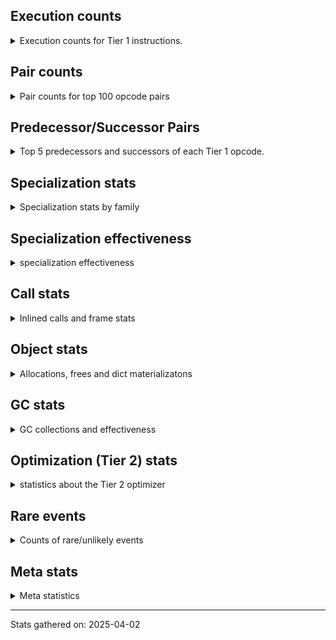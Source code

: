 ## Execution counts

<details>
<summary> Execution counts for Tier 1 instructions. </summary>


The "miss ratio" column shows the percentage of times the instruction
executed that it deoptimized. When this happens, the base unspecialized
instruction is not counted.

<table>
<thead>
<tr>
<th align="left">Name</th>
<th align="right">Base Count</th>
<th align="right">Head Count</th>
<th align="right">Change</th>
</tr>
</thead>
<tbody>
<tr>
<td align="left">LOAD_SUPER_ATTR</td>
<td align="right">6</td>
<td align="right">66</td>
<td align="right">1,000.0%</td>
</tr>
<tr>
<td align="left">LOAD_GLOBAL</td>
<td align="right">573</td>
<td align="right">2,032</td>
<td align="right">254.6%</td>
</tr>
<tr>
<td align="left">CALL_KW</td>
<td align="right">20</td>
<td align="right">60</td>
<td align="right">200.0%</td>
</tr>
<tr>
<td align="left">CALL</td>
<td align="right">1,131</td>
<td align="right">3,346</td>
<td align="right">195.8%</td>
</tr>
<tr>
<td align="left">LOAD_SUPER_ATTR_ATTR</td>
<td align="right">250</td>
<td align="right">126</td>
<td align="right">-49.6%</td>
</tr>
<tr>
<td align="left">STORE_ATTR_SLOT</td>
<td align="right">12,213</td>
<td align="right">6,159</td>
<td align="right">-49.6%</td>
</tr>
<tr>
<td align="left">LOAD_ATTR_METHOD_LAZY_DICT</td>
<td align="right">9,316</td>
<td align="right">4,728</td>
<td align="right">-49.2%</td>
</tr>
<tr>
<td align="left">LOAD_ATTR_NONDESCRIPTOR_WITH_VALUES</td>
<td align="right">1,889</td>
<td align="right">959</td>
<td align="right">-49.2%</td>
</tr>
<tr>
<td align="left">TO_BOOL_NONE</td>
<td align="right">377,929</td>
<td align="right">191,870</td>
<td align="right">-49.2%</td>
</tr>
<tr>
<td align="left">CALL_BOUND_METHOD_EXACT_ARGS</td>
<td align="right">3,905,153</td>
<td align="right">1,982,851</td>
<td align="right">-49.2%</td>
</tr>
<tr>
<td align="left">UNPACK_SEQUENCE_LIST</td>
<td align="right">4,157</td>
<td align="right">2,111</td>
<td align="right">-49.2%</td>
</tr>
<tr>
<td align="left">TO_BOOL_ALWAYS_TRUE</td>
<td align="right">2,312,499</td>
<td align="right">1,174,551</td>
<td align="right">-49.2%</td>
</tr>
<tr>
<td align="left">LOAD_ATTR_SLOT</td>
<td align="right">6,139,351</td>
<td align="right">3,118,339</td>
<td align="right">-49.2%</td>
</tr>
<tr>
<td align="left">BINARY_OP_ADD_UNICODE</td>
<td align="right">2,741,879</td>
<td align="right">1,392,697</td>
<td align="right">-49.2%</td>
</tr>
<tr>
<td align="left">FOR_ITER_GEN</td>
<td align="right">1,089,521</td>
<td align="right">553,407</td>
<td align="right">-49.2%</td>
</tr>
<tr>
<td align="left">CONVERT_VALUE</td>
<td align="right">702,072</td>
<td align="right">356,608</td>
<td align="right">-49.2%</td>
</tr>
<tr>
<td align="left">END_FOR</td>
<td align="right">126</td>
<td align="right">64</td>
<td align="right">-49.2%</td>
</tr>
<tr>
<td align="left">LOAD_ATTR_PROPERTY</td>
<td align="right">3,867,578</td>
<td align="right">1,964,488</td>
<td align="right">-49.2%</td>
</tr>
<tr>
<td align="left">YIELD_VALUE</td>
<td align="right">1,089,400</td>
<td align="right">553,348</td>
<td align="right">-49.2%</td>
</tr>
<tr>
<td align="left">FORMAT_SIMPLE</td>
<td align="right">702,076</td>
<td align="right">356,612</td>
<td align="right">-49.2%</td>
</tr>
<tr>
<td align="left">BUILD_STRING</td>
<td align="right">351,038</td>
<td align="right">178,306</td>
<td align="right">-49.2%</td>
</tr>
<tr>
<td align="left">CALL_KW_PY</td>
<td align="right">393,249</td>
<td align="right">199,747</td>
<td align="right">-49.2%</td>
</tr>
<tr>
<td align="left">LOAD_FAST_CHECK</td>
<td align="right">1,092,685</td>
<td align="right">555,021</td>
<td align="right">-49.2%</td>
</tr>
<tr>
<td align="left">CALL_METHOD_DESCRIPTOR_O</td>
<td align="right">3,161,021</td>
<td align="right">1,605,648</td>
<td align="right">-49.2%</td>
</tr>
<tr>
<td align="left">SWAP</td>
<td align="right">3,482,898</td>
<td align="right">1,769,156</td>
<td align="right">-49.2%</td>
</tr>
<tr>
<td align="left">CALL_METHOD_DESCRIPTOR_NOARGS</td>
<td align="right">1,673,473</td>
<td align="right">850,050</td>
<td align="right">-49.2%</td>
</tr>
<tr>
<td align="left">BUILD_MAP</td>
<td align="right">1,198,563</td>
<td align="right">608,819</td>
<td align="right">-49.2%</td>
</tr>
<tr>
<td align="left">BUILD_SLICE</td>
<td align="right">599,409</td>
<td align="right">304,475</td>
<td align="right">-49.2%</td>
</tr>
<tr>
<td align="left">POP_JUMP_IF_TRUE</td>
<td align="right">16,575,424</td>
<td align="right">8,419,633</td>
<td align="right">-49.2%</td>
</tr>
<tr>
<td align="left">CONTAINS_OP_SET</td>
<td align="right">5,995,740</td>
<td align="right">3,045,594</td>
<td align="right">-49.2%</td>
</tr>
<tr>
<td align="left">BINARY_OP_SUBSCR_DICT</td>
<td align="right">15,774,428</td>
<td align="right">8,012,794</td>
<td align="right">-49.2%</td>
</tr>
<tr>
<td align="left">STORE_SUBSCR_DICT</td>
<td align="right">2,259,304</td>
<td align="right">1,147,644</td>
<td align="right">-49.2%</td>
</tr>
<tr>
<td align="left">STORE_SUBSCR_LIST_INT</td>
<td align="right">705,893</td>
<td align="right">358,569</td>
<td align="right">-49.2%</td>
</tr>
<tr>
<td align="left">COMPARE_OP_INT</td>
<td align="right">14,694,402</td>
<td align="right">7,464,251</td>
<td align="right">-49.2%</td>
</tr>
<tr>
<td align="left">POP_JUMP_IF_NONE</td>
<td align="right">2,188,380</td>
<td align="right">1,111,626</td>
<td align="right">-49.2%</td>
</tr>
<tr>
<td align="left">LOAD_ATTR_INSTANCE_VALUE</td>
<td align="right">87,075,094</td>
<td align="right">44,231,354</td>
<td align="right">-49.2%</td>
</tr>
<tr>
<td align="left">CALL_PY_GENERAL</td>
<td align="right">1,606,106</td>
<td align="right">815,853</td>
<td align="right">-49.2%</td>
</tr>
<tr>
<td align="left">COPY</td>
<td align="right">3,394,179</td>
<td align="right">1,724,147</td>
<td align="right">-49.2%</td>
</tr>
<tr>
<td align="left">CALL_BUILTIN_FAST</td>
<td align="right">500,130</td>
<td align="right">254,052</td>
<td align="right">-49.2%</td>
</tr>
<tr>
<td align="left">LOAD_ATTR_METHOD_NO_DICT</td>
<td align="right">10,383,783</td>
<td align="right">5,274,711</td>
<td align="right">-49.2%</td>
</tr>
<tr>
<td align="left">TO_BOOL_BOOL</td>
<td align="right">13,730,282</td>
<td align="right">6,974,699</td>
<td align="right">-49.2%</td>
</tr>
<tr>
<td align="left">TO_BOOL_LIST</td>
<td align="right">6,833,720</td>
<td align="right">3,471,398</td>
<td align="right">-49.2%</td>
</tr>
<tr>
<td align="left">CALL_ALLOC_AND_ENTER_INIT</td>
<td align="right">355,437</td>
<td align="right">180,556</td>
<td align="right">-49.2%</td>
</tr>
<tr>
<td align="left">BUILD_LIST</td>
<td align="right">2,926,268</td>
<td align="right">1,486,504</td>
<td align="right">-49.2%</td>
</tr>
<tr>
<td align="left">CALL_METHOD_DESCRIPTOR_FAST</td>
<td align="right">1,705,448</td>
<td align="right">866,381</td>
<td align="right">-49.2%</td>
</tr>
<tr>
<td align="left">LOAD_ATTR_METHOD_WITH_VALUES</td>
<td align="right">10,389,550</td>
<td align="right">5,278,020</td>
<td align="right">-49.2%</td>
</tr>
<tr>
<td align="left">EXIT_INIT_CHECK</td>
<td align="right">352,646</td>
<td align="right">179,149</td>
<td align="right">-49.2%</td>
</tr>
<tr>
<td align="left">LOAD_CONST_IMMORTAL</td>
<td align="right">54,305,460</td>
<td align="right">27,588,472</td>
<td align="right">-49.2%</td>
</tr>
<tr>
<td align="left">CALL_LEN</td>
<td align="right">2,920,461</td>
<td align="right">1,483,673</td>
<td align="right">-49.2%</td>
</tr>
<tr>
<td align="left">RESUME_CHECK</td>
<td align="right">23,684,114</td>
<td align="right">12,032,200</td>
<td align="right">-49.2%</td>
</tr>
<tr>
<td align="left">LOAD_ATTR_CLASS</td>
<td align="right">140,014</td>
<td align="right">71,132</td>
<td align="right">-49.2%</td>
</tr>
<tr>
<td align="left">BINARY_OP_SUBSCR_LIST_INT</td>
<td align="right">729,310</td>
<td align="right">370,516</td>
<td align="right">-49.2%</td>
</tr>
<tr>
<td align="left">RETURN_VALUE</td>
<td align="right">22,947,561</td>
<td align="right">11,658,202</td>
<td align="right">-49.2%</td>
</tr>
<tr>
<td align="left">TO_BOOL</td>
<td align="right">7,491,081</td>
<td align="right">3,805,778</td>
<td align="right">-49.2%</td>
</tr>
<tr>
<td align="left">JUMP_FORWARD</td>
<td align="right">6,578,287</td>
<td align="right">3,342,072</td>
<td align="right">-49.2%</td>
</tr>
<tr>
<td align="left">STORE_ATTR_INSTANCE_VALUE</td>
<td align="right">13,464,985</td>
<td align="right">6,840,843</td>
<td align="right">-49.2%</td>
</tr>
<tr>
<td align="left">FOR_ITER</td>
<td align="right">1,835,803</td>
<td align="right">932,684</td>
<td align="right">-49.2%</td>
</tr>
<tr>
<td align="left">CALL_ISINSTANCE</td>
<td align="right">1,563,806</td>
<td align="right">794,510</td>
<td align="right">-49.2%</td>
</tr>
<tr>
<td align="left">POP_JUMP_IF_FALSE</td>
<td align="right">51,441,134</td>
<td align="right">26,135,398</td>
<td align="right">-49.2%</td>
</tr>
<tr>
<td align="left">LOAD_FAST</td>
<td align="right">179,461,615</td>
<td align="right">91,178,122</td>
<td align="right">-49.2%</td>
</tr>
<tr>
<td align="left">CALL_LIST_APPEND</td>
<td align="right">1,780,352</td>
<td align="right">904,540</td>
<td align="right">-49.2%</td>
</tr>
<tr>
<td align="left">COPY_FREE_VARS</td>
<td align="right">353,150</td>
<td align="right">179,425</td>
<td align="right">-49.2%</td>
</tr>
<tr>
<td align="left">CALL_NON_PY_GENERAL</td>
<td align="right">1,590,319</td>
<td align="right">808,001</td>
<td align="right">-49.2%</td>
</tr>
<tr>
<td align="left">COMPARE_OP_STR</td>
<td align="right">11,418,269</td>
<td align="right">5,801,676</td>
<td align="right">-49.2%</td>
</tr>
<tr>
<td align="left">LOAD_DEREF</td>
<td align="right">353,183</td>
<td align="right">179,458</td>
<td align="right">-49.2%</td>
</tr>
<tr>
<td align="left">POP_TOP</td>
<td align="right">7,320,505</td>
<td align="right">3,719,850</td>
<td align="right">-49.2%</td>
</tr>
<tr>
<td align="left">LOAD_GLOBAL_BUILTIN</td>
<td align="right">6,657,751</td>
<td align="right">3,383,099</td>
<td align="right">-49.2%</td>
</tr>
<tr>
<td align="left">CALL_PY_EXACT_ARGS</td>
<td align="right">12,164,219</td>
<td align="right">6,181,289</td>
<td align="right">-49.2%</td>
</tr>
<tr>
<td align="left">LOAD_GLOBAL_MODULE</td>
<td align="right">14,103,207</td>
<td align="right">7,166,643</td>
<td align="right">-49.2%</td>
</tr>
<tr>
<td align="left">BINARY_OP_SUBSCR_STR_INT</td>
<td align="right">5,427,506</td>
<td align="right">2,758,034</td>
<td align="right">-49.2%</td>
</tr>
<tr>
<td align="left">POP_JUMP_IF_NOT_NONE</td>
<td align="right">2,373,247</td>
<td align="right">1,206,034</td>
<td align="right">-49.2%</td>
</tr>
<tr>
<td align="left">GET_ITER</td>
<td align="right">1,781,172</td>
<td align="right">905,175</td>
<td align="right">-49.2%</td>
</tr>
<tr>
<td align="left">BINARY_OP_ADD_INT</td>
<td align="right">5,574,360</td>
<td align="right">2,833,030</td>
<td align="right">-49.2%</td>
</tr>
<tr>
<td align="left">TO_BOOL_INT</td>
<td align="right">402,705</td>
<td align="right">204,677</td>
<td align="right">-49.2%</td>
</tr>
<tr>
<td align="left">EXTENDED_ARG</td>
<td align="right">6,841,363</td>
<td align="right">3,477,181</td>
<td align="right">-49.2%</td>
</tr>
<tr>
<td align="left">INTERPRETER_EXIT</td>
<td align="right">396,249</td>
<td align="right">201,404</td>
<td align="right">-49.2%</td>
</tr>
<tr>
<td align="left">LOAD_CONST_MORTAL</td>
<td align="right">1,239,116</td>
<td align="right">629,840</td>
<td align="right">-49.2%</td>
</tr>
<tr>
<td align="left">BINARY_OP</td>
<td align="right">6,168,450</td>
<td align="right">3,135,910</td>
<td align="right">-49.2%</td>
</tr>
<tr>
<td align="left">POP_ITER</td>
<td align="right">956,006</td>
<td align="right">486,046</td>
<td align="right">-49.2%</td>
</tr>
<tr>
<td align="left">LOAD_ATTR_MODULE</td>
<td align="right">354,435</td>
<td align="right">180,212</td>
<td align="right">-49.2%</td>
</tr>
<tr>
<td align="left">COMPARE_OP</td>
<td align="right">2,392,440</td>
<td align="right">1,216,538</td>
<td align="right">-49.2%</td>
</tr>
<tr>
<td align="left">CALL_BUILTIN_CLASS</td>
<td align="right">1,164,783</td>
<td align="right">592,401</td>
<td align="right">-49.1%</td>
</tr>
<tr>
<td align="left">FOR_ITER_LIST</td>
<td align="right">1,157,476</td>
<td align="right">588,688</td>
<td align="right">-49.1%</td>
</tr>
<tr>
<td align="left">CALL_METHOD_DESCRIPTOR_FAST_WITH_KEYWORDS</td>
<td align="right">6,183</td>
<td align="right">3,145</td>
<td align="right">-49.1%</td>
</tr>
<tr>
<td align="left">BUILD_TUPLE</td>
<td align="right">1,719,662</td>
<td align="right">874,724</td>
<td align="right">-49.1%</td>
</tr>
<tr>
<td align="left">CONTAINS_OP_DICT</td>
<td align="right">705,883</td>
<td align="right">359,055</td>
<td align="right">-49.1%</td>
</tr>
<tr>
<td align="left">IS_OP</td>
<td align="right">1,676,281</td>
<td align="right">852,734</td>
<td align="right">-49.1%</td>
</tr>
<tr>
<td align="left">BINARY_SLICE</td>
<td align="right">1,214,650</td>
<td align="right">617,900</td>
<td align="right">-49.1%</td>
</tr>
<tr>
<td align="left">CONTAINS_OP</td>
<td align="right">903,447</td>
<td align="right">459,775</td>
<td align="right">-49.1%</td>
</tr>
<tr>
<td align="left">UNPACK_SEQUENCE_TWO_TUPLE</td>
<td align="right">736,282</td>
<td align="right">374,759</td>
<td align="right">-49.1%</td>
</tr>
<tr>
<td align="left">STORE_FAST_STORE_FAST</td>
<td align="right">738,571</td>
<td align="right">375,932</td>
<td align="right">-49.1%</td>
</tr>
<tr>
<td align="left">BINARY_OP_SUBTRACT_INT</td>
<td align="right">415,796</td>
<td align="right">211,692</td>
<td align="right">-49.1%</td>
</tr>
<tr>
<td align="left">LOAD_ATTR</td>
<td align="right">5,091,103</td>
<td align="right">2,592,153</td>
<td align="right">-49.1%</td>
</tr>
<tr>
<td align="left">NOP</td>
<td align="right">1,752,492</td>
<td align="right">892,489</td>
<td align="right">-49.1%</td>
</tr>
<tr>
<td align="left">STORE_FAST</td>
<td align="right">43,812,230</td>
<td align="right">22,320,788</td>
<td align="right">-49.1%</td>
</tr>
<tr>
<td align="left">STORE_ATTR</td>
<td align="right">1,133,876</td>
<td align="right">577,784</td>
<td align="right">-49.0%</td>
</tr>
<tr>
<td align="left">MAP_ADD</td>
<td align="right">2,915</td>
<td align="right">1,489</td>
<td align="right">-48.9%</td>
</tr>
<tr>
<td align="left">STORE_FAST_LOAD_FAST</td>
<td align="right">10,902</td>
<td align="right">5,570</td>
<td align="right">-48.9%</td>
</tr>
<tr>
<td align="left">BINARY_OP_SUBSCR_GETITEM</td>
<td align="right">12,173</td>
<td align="right">6,221</td>
<td align="right">-48.9%</td>
</tr>
<tr>
<td align="left">PUSH_NULL</td>
<td align="right">696,945</td>
<td align="right">356,434</td>
<td align="right">-48.9%</td>
</tr>
<tr>
<td align="left">CALL_KW_NON_PY</td>
<td align="right">127</td>
<td align="right">65</td>
<td align="right">-48.8%</td>
</tr>
<tr>
<td align="left">LOAD_FAST_LOAD_FAST</td>
<td align="right">13,203,837</td>
<td align="right">6,770,278</td>
<td align="right">-48.7%</td>
</tr>
<tr>
<td align="left">DICT_MERGE</td>
<td align="right">1,018</td>
<td align="right">522</td>
<td align="right">-48.7%</td>
</tr>
<tr>
<td align="left">CALL_BUILTIN_FAST_WITH_KEYWORDS</td>
<td align="right">7,911</td>
<td align="right">4,067</td>
<td align="right">-48.6%</td>
</tr>
<tr>
<td align="left">JUMP_BACKWARD_NO_JIT</td>
<td align="right">10,040,199</td>
<td align="right">5,162,350</td>
<td align="right">-48.6%</td>
</tr>
<tr>
<td align="left">LOAD_SMALL_INT</td>
<td align="right">8,882,355</td>
<td align="right">4,576,143</td>
<td align="right">-48.5%</td>
</tr>
<tr>
<td align="left">CALL_INTRINSIC_1</td>
<td align="right">129</td>
<td align="right">67</td>
<td align="right">-48.1%</td>
</tr>
<tr>
<td align="left">LIST_EXTEND</td>
<td align="right">129</td>
<td align="right">67</td>
<td align="right">-48.1%</td>
</tr>
<tr>
<td align="left">LOAD_SUPER_ATTR_METHOD</td>
<td align="right">129</td>
<td align="right">67</td>
<td align="right">-48.1%</td>
</tr>
<tr>
<td align="left">CALL_TUPLE_1</td>
<td align="right">390</td>
<td align="right">204</td>
<td align="right">-47.7%</td>
</tr>
<tr>
<td align="left">RETURN_GENERATOR</td>
<td align="right">130</td>
<td align="right">68</td>
<td align="right">-47.7%</td>
</tr>
<tr>
<td align="left">UNPACK_SEQUENCE</td>
<td align="right">42</td>
<td align="right">62</td>
<td align="right">47.6%</td>
</tr>
<tr>
<td align="left">BINARY_OP_EXTEND</td>
<td align="right">6,685</td>
<td align="right">3,523</td>
<td align="right">-47.3%</td>
</tr>
<tr>
<td align="left">TO_BOOL_STR</td>
<td align="right">33,541</td>
<td align="right">17,892</td>
<td align="right">-46.7%</td>
</tr>
<tr>
<td align="left">CALL_FUNCTION_EX</td>
<td align="right">1,083</td>
<td align="right">586</td>
<td align="right">-45.9%</td>
</tr>
<tr>
<td align="left">BINARY_OP_INPLACE_ADD_UNICODE</td>
<td align="right">3,563</td>
<td align="right">1,951</td>
<td align="right">-45.2%</td>
</tr>
<tr>
<td align="left">FOR_ITER_TUPLE</td>
<td align="right">5,361</td>
<td align="right">2,943</td>
<td align="right">-45.1%</td>
</tr>
<tr>
<td align="left">IMPORT_NAME</td>
<td align="right">139</td>
<td align="right">77</td>
<td align="right">-44.6%</td>
</tr>
<tr>
<td align="left">LOAD_FAST_AND_CLEAR</td>
<td align="right">279</td>
<td align="right">155</td>
<td align="right">-44.4%</td>
</tr>
<tr>
<td align="left">IMPORT_FROM</td>
<td align="right">140</td>
<td align="right">78</td>
<td align="right">-44.3%</td>
</tr>
<tr>
<td align="left">CALL_TYPE_1</td>
<td align="right">166</td>
<td align="right">104</td>
<td align="right">-37.3%</td>
</tr>
<tr>
<td align="left">CALL_BUILTIN_O</td>
<td align="right">3,623</td>
<td align="right">2,755</td>
<td align="right">-24.0%</td>
</tr>
<tr>
<td align="left">BINARY_OP_SUBSCR_TUPLE_INT</td>
<td align="right">4,594</td>
<td align="right">3,725</td>
<td align="right">-18.9%</td>
</tr>
<tr>
<td align="left">JUMP_BACKWARD</td>
<td align="right">43</td>
<td align="right">42</td>
<td align="right">-2.3%</td>
</tr>
<tr>
<td align="left">STORE_DEREF</td>
<td align="right">109</td>
<td align="right">108</td>
<td align="right">-0.9%</td>
</tr>
<tr>
<td align="left">SET_FUNCTION_ATTRIBUTE</td>
<td align="right">110</td>
<td align="right">109</td>
<td align="right">-0.9%</td>
</tr>
<tr>
<td align="left">MAKE_CELL</td>
<td align="right">120</td>
<td align="right">119</td>
<td align="right">-0.8%</td>
</tr>
<tr>
<td align="left">FOR_ITER_RANGE</td>
<td align="right">127,262</td>
<td align="right">126,212</td>
<td align="right">-0.8%</td>
</tr>
<tr>
<td align="left">MAKE_FUNCTION</td>
<td align="right">419</td>
<td align="right">418</td>
<td align="right">-0.2%</td>
</tr>
<tr>
<td align="left">STORE_SUBSCR</td>
<td align="right">124,278</td>
<td align="right">124,398</td>
<td align="right">0.1%</td>
</tr>
<tr>
<td align="left">LOAD_CONST</td>
<td align="right">1,404</td>
<td align="right">1,404</td>
<td align="right">0.0%</td>
</tr>
<tr>
<td align="left">LIST_APPEND</td>
<td align="right">1,028</td>
<td align="right">1,028</td>
<td align="right">0.0%</td>
</tr>
<tr>
<td align="left">STORE_NAME</td>
<td align="right">583</td>
<td align="right">583</td>
<td align="right">0.0%</td>
</tr>
<tr>
<td align="left">LOAD_NAME</td>
<td align="right">326</td>
<td align="right">326</td>
<td align="right">0.0%</td>
</tr>
<tr>
<td align="left">RESUME</td>
<td align="right">218</td>
<td align="right">218</td>
<td align="right">0.0%</td>
</tr>
<tr>
<td align="left">BINARY_OP_SUBTRACT_FLOAT</td>
<td align="right">63</td>
<td align="right">63</td>
<td align="right">0.0%</td>
</tr>
<tr>
<td align="left">LOAD_LOCALS</td>
<td align="right">48</td>
<td align="right">48</td>
<td align="right">0.0%</td>
</tr>
<tr>
<td align="left">CHECK_EXC_MATCH</td>
<td align="right">41</td>
<td align="right">41</td>
<td align="right">0.0%</td>
</tr>
<tr>
<td align="left">POP_EXCEPT</td>
<td align="right">41</td>
<td align="right">41</td>
<td align="right">0.0%</td>
</tr>
<tr>
<td align="left">PUSH_EXC_INFO</td>
<td align="right">41</td>
<td align="right">41</td>
<td align="right">0.0%</td>
</tr>
<tr>
<td align="left">LOAD_ATTR_CLASS_WITH_METACLASS_CHECK</td>
<td align="right">39</td>
<td align="right">39</td>
<td align="right">0.0%</td>
</tr>
<tr>
<td align="left">LOAD_SPECIAL</td>
<td align="right">36</td>
<td align="right">36</td>
<td align="right">0.0%</td>
</tr>
<tr>
<td align="left">UNPACK_SEQUENCE_TUPLE</td>
<td align="right">33</td>
<td align="right">33</td>
<td align="right">0.0%</td>
</tr>
<tr>
<td align="left">LOAD_BUILD_CLASS</td>
<td align="right">32</td>
<td align="right">32</td>
<td align="right">0.0%</td>
</tr>
<tr>
<td align="left">UNARY_NOT</td>
<td align="right">31</td>
<td align="right">31</td>
<td align="right">0.0%</td>
</tr>
<tr>
<td align="left">BINARY_OP_MULTIPLY_INT</td>
<td align="right">30</td>
<td align="right">30</td>
<td align="right">0.0%</td>
</tr>
<tr>
<td align="left">LOAD_FROM_DICT_OR_DEREF</td>
<td align="right">16</td>
<td align="right">16</td>
<td align="right">0.0%</td>
</tr>
<tr>
<td align="left">JUMP_BACKWARD_NO_INTERRUPT</td>
<td align="right">10</td>
<td align="right">10</td>
<td align="right">0.0%</td>
</tr>
<tr>
<td align="left">UNARY_NEGATIVE</td>
<td align="right">9</td>
<td align="right">9</td>
<td align="right">0.0%</td>
</tr>
<tr>
<td align="left">UNARY_INVERT</td>
<td align="right">8</td>
<td align="right">8</td>
<td align="right">0.0%</td>
</tr>
<tr>
<td align="left">CALL_STR_1</td>
<td align="right">6</td>
<td align="right">6</td>
<td align="right">0.0%</td>
</tr>
<tr>
<td align="left">DELETE_SUBSCR</td>
<td align="right">2</td>
<td align="right">2</td>
<td align="right">0.0%</td>
</tr>
<tr>
<td align="left">COMPARE_OP_FLOAT</td>
<td align="right">2</td>
<td align="right">2</td>
<td align="right">0.0%</td>
</tr>
<tr>
<td align="left">DICT_UPDATE</td>
<td align="right">1</td>
<td align="right">1</td>
<td align="right">0.0%</td>
</tr>
</tbody>
</table>


</details>

## Pair counts

<details>
<summary> Pair counts for top 100 opcode pairs </summary>


Pairs of specialized operations that deoptimize and are then followed by
the corresponding unspecialized instruction are not counted as pairs.

Not included in comparative output.


</details>

## Predecessor/Successor Pairs

<details>
<summary> Top 5 predecessors and successors of each Tier 1 opcode. </summary>


This does not include the unspecialized instructions that occur after a
specialized instruction deoptimizes.

Not included in comparative output.


</details>

## Specialization stats

<details>
<summary> Specialization stats by family </summary>

### BINARY_OP

<details>
<summary> specialization stats for BINARY_OP family </summary>

<table>
<thead>
<tr>
<th align="left">Kind</th>
<th align="right">Base Count</th>
<th align="right">Base Ratio</th>
<th align="right">Head Count</th>
<th align="right">Head Ratio</th>
<th align="right">Change</th>
</tr>
</thead>
<tbody>
<tr>
<td align="left">
deferred
<details>
<summary>ⓘ</summary>

Lists the number of "deferred" (i.e. not specialized) instructions executed.
</details>
</td>
<td align="right">6,165,459</td>
<td align="right">16.4%</td>
<td align="right">3,132,520</td>
<td align="right">16.4%</td>
<td align="right">-49.2%</td>
</tr>
<tr>
<td align="left">
hit
<details>
<summary>ⓘ</summary>

Specialized instructions that complete.
</details>
</td>
<td align="right">31,417,849</td>
<td align="right">83.6%</td>
<td align="right">15,963,002</td>
<td align="right">83.6%</td>
<td align="right">-49.2%</td>
</tr>
<tr>
<td align="left">
miss
<details>
<summary>ⓘ</summary>

Specialized instructions that deopt.
</details>
</td>
<td align="right">1,830</td>
<td align="right">0.0%</td>
<td align="right">1,772</td>
<td align="right">0.0%</td>
<td align="right">-3.2%</td>
</tr>
</tbody>
</table>

<table>
<thead>
<tr>
<th align="left">Success</th>
<th align="right">Base Count</th>
<th align="right">Base Ratio</th>
<th align="right">Head Count</th>
<th align="right">Head Ratio</th>
<th align="right">Change</th>
</tr>
</thead>
<tbody>
<tr>
<td align="left">Success</td>
<td align="right">303</td>
<td align="right">10.0%</td>
<td align="right">1,323</td>
<td align="right">38.7%</td>
<td align="right">336.6%</td>
</tr>
<tr>
<td align="left">Failure</td>
<td align="right">2,718</td>
<td align="right">90.0%</td>
<td align="right">2,097</td>
<td align="right">61.3%</td>
<td align="right">-22.8%</td>
</tr>
</tbody>
</table>

<table>
<thead>
<tr>
<th align="left">Failure kind</th>
<th align="right">Base Count</th>
<th align="right">Base Ratio</th>
<th align="right">Head Count</th>
<th align="right">Head Ratio</th>
<th align="right">Change</th>
</tr>
</thead>
<tbody>
<tr>
<td align="left">or</td>
<td align="right">23</td>
<td align="right">0.8%</td>
<td align="right">43</td>
<td align="right">2.1%</td>
<td align="right">87.0%</td>
</tr>
<tr>
<td align="left">xor</td>
<td align="right">240</td>
<td align="right">8.8%</td>
<td align="right">137</td>
<td align="right">6.5%</td>
<td align="right">-42.9%</td>
</tr>
<tr>
<td align="left">out of range</td>
<td align="right">1,717</td>
<td align="right">63.2%</td>
<td align="right">1,310</td>
<td align="right">62.5%</td>
<td align="right">-23.7%</td>
</tr>
<tr>
<td align="left">subscr</td>
<td align="right">550</td>
<td align="right">20.2%</td>
<td align="right">423</td>
<td align="right">20.2%</td>
<td align="right">-23.1%</td>
</tr>
<tr>
<td align="left">remainder</td>
<td align="right">52</td>
<td align="right">1.9%</td>
<td align="right">50</td>
<td align="right">2.4%</td>
<td align="right">-3.8%</td>
</tr>
<tr>
<td align="left">subscr list slice</td>
<td align="right">73</td>
<td align="right">2.7%</td>
<td align="right">71</td>
<td align="right">3.4%</td>
<td align="right">-2.7%</td>
</tr>
<tr>
<td align="left">add other</td>
<td align="right">48</td>
<td align="right">1.8%</td>
<td align="right">48</td>
<td align="right">2.3%</td>
<td align="right">0.0%</td>
</tr>
<tr>
<td align="left">subscr string slice</td>
<td align="right">6</td>
<td align="right">0.2%</td>
<td align="right">6</td>
<td align="right">0.3%</td>
<td align="right">0.0%</td>
</tr>
<tr>
<td align="left">add different types</td>
<td align="right">4</td>
<td align="right">0.1%</td>
<td align="right">4</td>
<td align="right">0.2%</td>
<td align="right">0.0%</td>
</tr>
<tr>
<td align="left">floor divide</td>
<td align="right">4</td>
<td align="right">0.1%</td>
<td align="right">4</td>
<td align="right">0.2%</td>
<td align="right">0.0%</td>
</tr>
<tr>
<td align="left">multiply different types</td>
<td align="right">1</td>
<td align="right">0.0%</td>
<td align="right">1</td>
<td align="right">0.0%</td>
<td align="right">0.0%</td>
</tr>
</tbody>
</table>


</details>

### BINARY_SLICE

<details>
<summary> specialization stats for BINARY_SLICE family </summary>

<table>
<thead>
<tr>
<th align="left">Kind</th>
<th align="right">Base Count</th>
<th align="right">Base Ratio</th>
<th align="right">Head Count</th>
<th align="right">Head Ratio</th>
<th align="right">Change</th>
</tr>
</thead>
<tbody>
<tr>
<td align="left">
deferred
<details>
<summary>ⓘ</summary>

Lists the number of "deferred" (i.e. not specialized) instructions executed.
</details>
</td>
<td align="right">1,214,650</td>
<td align="right">100.0%</td>
<td align="right">617,900</td>
<td align="right">100.0%</td>
<td align="right">-49.1%</td>
</tr>
</tbody>
</table>


</details>

### CALL

<details>
<summary> specialization stats for CALL family </summary>

<table>
<thead>
<tr>
<th align="left">Kind</th>
<th align="right">Base Count</th>
<th align="right">Base Ratio</th>
<th align="right">Head Count</th>
<th align="right">Head Ratio</th>
<th align="right">Change</th>
</tr>
</thead>
<tbody>
<tr>
<td align="left">
hit
<details>
<summary>ⓘ</summary>

Specialized instructions that complete.
</details>
</td>
<td align="right">29,077,806</td>
<td align="right">83.5%</td>
<td align="right">14,770,936</td>
<td align="right">83.5%</td>
<td align="right">-49.2%</td>
</tr>
<tr>
<td align="left">
miss
<details>
<summary>ⓘ</summary>

Specialized instructions that deopt.
</details>
</td>
<td align="right">5,739,909</td>
<td align="right">16.5%</td>
<td align="right">2,918,147</td>
<td align="right">16.5%</td>
<td align="right">-49.2%</td>
</tr>
<tr>
<td align="left">
deferred
<details>
<summary>ⓘ</summary>

Lists the number of "deferred" (i.e. not specialized) instructions executed.
</details>
</td>
<td align="right">5,632,111</td>
<td align="right">16.2%</td>
<td align="right">2,863,623</td>
<td align="right">16.2%</td>
<td align="right">-49.2%</td>
</tr>
</tbody>
</table>

<table>
<thead>
<tr>
<th align="left">Success</th>
<th align="right">Base Count</th>
<th align="right">Base Ratio</th>
<th align="right">Head Count</th>
<th align="right">Head Ratio</th>
<th align="right">Change</th>
</tr>
</thead>
<tbody>
<tr>
<td align="left">Success</td>
<td align="right">108,929</td>
<td align="right">100.0%</td>
<td align="right">57,870</td>
<td align="right">100.0%</td>
<td align="right">-46.9%</td>
</tr>
<tr>
<td align="left">Failure</td>
<td align="right">0</td>
<td align="right">0.0%</td>
<td align="right">0</td>
<td align="right">0.0%</td>
<td align="right"></td>
</tr>
</tbody>
</table>


</details>

### CALL_KW

<details>
<summary> specialization stats for CALL_KW family </summary>

<table>
<thead>
<tr>
<th align="left">Kind</th>
<th align="right">Base Count</th>
<th align="right">Base Ratio</th>
<th align="right">Head Count</th>
<th align="right">Head Ratio</th>
<th align="right">Change</th>
</tr>
</thead>
<tbody>
<tr>
<td align="left">
deferred
<details>
<summary>ⓘ</summary>

Lists the number of "deferred" (i.e. not specialized) instructions executed.
</details>
</td>
<td align="right">10</td>
<td align="right">50.0%</td>
<td align="right">10</td>
<td align="right">16.7%</td>
<td align="right">0.0%</td>
</tr>
</tbody>
</table>

<table>
<thead>
<tr>
<th align="left">Success</th>
<th align="right">Base Count</th>
<th align="right">Base Ratio</th>
<th align="right">Head Count</th>
<th align="right">Head Ratio</th>
<th align="right">Change</th>
</tr>
</thead>
<tbody>
<tr>
<td align="left">Success</td>
<td align="right">10</td>
<td align="right">100.0%</td>
<td align="right">50</td>
<td align="right">100.0%</td>
<td align="right">400.0%</td>
</tr>
<tr>
<td align="left">Failure</td>
<td align="right">0</td>
<td align="right">0.0%</td>
<td align="right">0</td>
<td align="right">0.0%</td>
<td align="right"></td>
</tr>
</tbody>
</table>


</details>

### COMPARE_OP

<details>
<summary> specialization stats for COMPARE_OP family </summary>

<table>
<thead>
<tr>
<th align="left">Kind</th>
<th align="right">Base Count</th>
<th align="right">Base Ratio</th>
<th align="right">Head Count</th>
<th align="right">Head Ratio</th>
<th align="right">Change</th>
</tr>
</thead>
<tbody>
<tr>
<td align="left">
hit
<details>
<summary>ⓘ</summary>

Specialized instructions that complete.
</details>
</td>
<td align="right">26,097,698</td>
<td align="right">91.6%</td>
<td align="right">13,256,384</td>
<td align="right">91.5%</td>
<td align="right">-49.2%</td>
</tr>
<tr>
<td align="left">
deferred
<details>
<summary>ⓘ</summary>

Lists the number of "deferred" (i.e. not specialized) instructions executed.
</details>
</td>
<td align="right">2,390,776</td>
<td align="right">8.4%</td>
<td align="right">1,214,938</td>
<td align="right">8.4%</td>
<td align="right">-49.2%</td>
</tr>
<tr>
<td align="left">
miss
<details>
<summary>ⓘ</summary>

Specialized instructions that deopt.
</details>
</td>
<td align="right">14,975</td>
<td align="right">0.1%</td>
<td align="right">9,545</td>
<td align="right">0.1%</td>
<td align="right">-36.3%</td>
</tr>
</tbody>
</table>

<table>
<thead>
<tr>
<th align="left">Success</th>
<th align="right">Base Count</th>
<th align="right">Base Ratio</th>
<th align="right">Head Count</th>
<th align="right">Head Ratio</th>
<th align="right">Change</th>
</tr>
</thead>
<tbody>
<tr>
<td align="left">Success</td>
<td align="right">420</td>
<td align="right">21.7%</td>
<td align="right">637</td>
<td align="right">36.0%</td>
<td align="right">51.7%</td>
</tr>
<tr>
<td align="left">Failure</td>
<td align="right">1,518</td>
<td align="right">78.3%</td>
<td align="right">1,134</td>
<td align="right">64.0%</td>
<td align="right">-25.3%</td>
</tr>
</tbody>
</table>

<table>
<thead>
<tr>
<th align="left">Failure kind</th>
<th align="right">Base Count</th>
<th align="right">Base Ratio</th>
<th align="right">Head Count</th>
<th align="right">Head Ratio</th>
<th align="right">Change</th>
</tr>
</thead>
<tbody>
<tr>
<td align="left">tuple</td>
<td align="right">373</td>
<td align="right">24.6%</td>
<td align="right">207</td>
<td align="right">18.3%</td>
<td align="right">-44.5%</td>
</tr>
<tr>
<td align="left">long float</td>
<td align="right">92</td>
<td align="right">6.1%</td>
<td align="right">70</td>
<td align="right">6.2%</td>
<td align="right">-23.9%</td>
</tr>
<tr>
<td align="left">bytes</td>
<td align="right">199</td>
<td align="right">13.1%</td>
<td align="right">154</td>
<td align="right">13.6%</td>
<td align="right">-22.6%</td>
</tr>
<tr>
<td align="left">different types</td>
<td align="right">673</td>
<td align="right">44.3%</td>
<td align="right">524</td>
<td align="right">46.2%</td>
<td align="right">-22.1%</td>
</tr>
<tr>
<td align="left">baseobject</td>
<td align="right">175</td>
<td align="right">11.5%</td>
<td align="right">173</td>
<td align="right">15.3%</td>
<td align="right">-1.1%</td>
</tr>
<tr>
<td align="left">other</td>
<td align="right">6</td>
<td align="right">0.4%</td>
<td align="right">6</td>
<td align="right">0.5%</td>
<td align="right">0.0%</td>
</tr>
</tbody>
</table>


</details>

### CONTAINS_OP

<details>
<summary> specialization stats for CONTAINS_OP family </summary>

<table>
<thead>
<tr>
<th align="left">Kind</th>
<th align="right">Base Count</th>
<th align="right">Base Ratio</th>
<th align="right">Head Count</th>
<th align="right">Head Ratio</th>
<th align="right">Change</th>
</tr>
</thead>
<tbody>
<tr>
<td align="left">
hit
<details>
<summary>ⓘ</summary>

Specialized instructions that complete.
</details>
</td>
<td align="right">6,701,623</td>
<td align="right">88.1%</td>
<td align="right">3,404,649</td>
<td align="right">88.1%</td>
<td align="right">-49.2%</td>
</tr>
<tr>
<td align="left">
deferred
<details>
<summary>ⓘ</summary>

Lists the number of "deferred" (i.e. not specialized) instructions executed.
</details>
</td>
<td align="right">902,585</td>
<td align="right">11.9%</td>
<td align="right">458,789</td>
<td align="right">11.9%</td>
<td align="right">-49.2%</td>
</tr>
</tbody>
</table>

<table>
<thead>
<tr>
<th align="left">Success</th>
<th align="right">Base Count</th>
<th align="right">Base Ratio</th>
<th align="right">Head Count</th>
<th align="right">Head Ratio</th>
<th align="right">Change</th>
</tr>
</thead>
<tbody>
<tr>
<td align="left">Success</td>
<td align="right">46</td>
<td align="right">5.3%</td>
<td align="right">246</td>
<td align="right">24.9%</td>
<td align="right">434.8%</td>
</tr>
<tr>
<td align="left">Failure</td>
<td align="right">816</td>
<td align="right">94.7%</td>
<td align="right">740</td>
<td align="right">75.1%</td>
<td align="right">-9.3%</td>
</tr>
</tbody>
</table>

<table>
<thead>
<tr>
<th align="left">Failure kind</th>
<th align="right">Base Count</th>
<th align="right">Base Ratio</th>
<th align="right">Head Count</th>
<th align="right">Head Ratio</th>
<th align="right">Change</th>
</tr>
</thead>
<tbody>
<tr>
<td align="left">list</td>
<td align="right">267</td>
<td align="right">32.7%</td>
<td align="right">225</td>
<td align="right">30.4%</td>
<td align="right">-15.7%</td>
</tr>
<tr>
<td align="left">tuple</td>
<td align="right">479</td>
<td align="right">58.7%</td>
<td align="right">447</td>
<td align="right">60.4%</td>
<td align="right">-6.7%</td>
</tr>
<tr>
<td align="left">other</td>
<td align="right">68</td>
<td align="right">8.3%</td>
<td align="right">66</td>
<td align="right">8.9%</td>
<td align="right">-2.9%</td>
</tr>
<tr>
<td align="left">str</td>
<td align="right">2</td>
<td align="right">0.2%</td>
<td align="right">2</td>
<td align="right">0.3%</td>
<td align="right">0.0%</td>
</tr>
</tbody>
</table>


</details>

### FOR_ITER

<details>
<summary> specialization stats for FOR_ITER family </summary>

<table>
<thead>
<tr>
<th align="left">Kind</th>
<th align="right">Base Count</th>
<th align="right">Base Ratio</th>
<th align="right">Head Count</th>
<th align="right">Head Ratio</th>
<th align="right">Change</th>
</tr>
</thead>
<tbody>
<tr>
<td align="left">
deferred
<details>
<summary>ⓘ</summary>

Lists the number of "deferred" (i.e. not specialized) instructions executed.
</details>
</td>
<td align="right">1,835,172</td>
<td align="right">43.5%</td>
<td align="right">932,264</td>
<td align="right">42.3%</td>
<td align="right">-49.2%</td>
</tr>
<tr>
<td align="left">
hit
<details>
<summary>ⓘ</summary>

Specialized instructions that complete.
</details>
</td>
<td align="right">2,379,577</td>
<td align="right">56.4%</td>
<td align="right">1,271,207</td>
<td align="right">57.7%</td>
<td align="right">-46.6%</td>
</tr>
<tr>
<td align="left">
miss
<details>
<summary>ⓘ</summary>

Specialized instructions that deopt.
</details>
</td>
<td align="right">43</td>
<td align="right">0.0%</td>
<td align="right">43</td>
<td align="right">0.0%</td>
<td align="right">0.0%</td>
</tr>
</tbody>
</table>

<table>
<thead>
<tr>
<th align="left">Success</th>
<th align="right">Base Count</th>
<th align="right">Base Ratio</th>
<th align="right">Head Count</th>
<th align="right">Head Ratio</th>
<th align="right">Change</th>
</tr>
</thead>
<tbody>
<tr>
<td align="left">Failure</td>
<td align="right">613</td>
<td align="right">97.0%</td>
<td align="right">403</td>
<td align="right">95.7%</td>
<td align="right">-34.3%</td>
</tr>
<tr>
<td align="left">Success</td>
<td align="right">19</td>
<td align="right">3.0%</td>
<td align="right">18</td>
<td align="right">4.3%</td>
<td align="right">-5.3%</td>
</tr>
</tbody>
</table>

<table>
<thead>
<tr>
<th align="left">Failure kind</th>
<th align="right">Base Count</th>
<th align="right">Base Ratio</th>
<th align="right">Head Count</th>
<th align="right">Head Ratio</th>
<th align="right">Change</th>
</tr>
</thead>
<tbody>
<tr>
<td align="left">other</td>
<td align="right">23</td>
<td align="right">3.8%</td>
<td align="right">43</td>
<td align="right">10.7%</td>
<td align="right">87.0%</td>
</tr>
<tr>
<td align="left">reversed list</td>
<td align="right">375</td>
<td align="right">61.2%</td>
<td align="right">209</td>
<td align="right">51.9%</td>
<td align="right">-44.3%</td>
</tr>
<tr>
<td align="left">dict items</td>
<td align="right">204</td>
<td align="right">33.3%</td>
<td align="right">140</td>
<td align="right">34.7%</td>
<td align="right">-31.4%</td>
</tr>
<tr>
<td align="left">set</td>
<td align="right">8</td>
<td align="right">1.3%</td>
<td align="right">8</td>
<td align="right">2.0%</td>
<td align="right">0.0%</td>
</tr>
<tr>
<td align="left">seq iter</td>
<td align="right">2</td>
<td align="right">0.3%</td>
<td align="right">2</td>
<td align="right">0.5%</td>
<td align="right">0.0%</td>
</tr>
<tr>
<td align="left">dict values</td>
<td align="right">1</td>
<td align="right">0.2%</td>
<td align="right">1</td>
<td align="right">0.2%</td>
<td align="right">0.0%</td>
</tr>
</tbody>
</table>


</details>

### LOAD_ATTR

<details>
<summary> specialization stats for LOAD_ATTR family </summary>

<table>
<thead>
<tr>
<th align="left">Kind</th>
<th align="right">Base Count</th>
<th align="right">Base Ratio</th>
<th align="right">Head Count</th>
<th align="right">Head Ratio</th>
<th align="right">Change</th>
</tr>
</thead>
<tbody>
<tr>
<td align="left">
miss
<details>
<summary>ⓘ</summary>

Specialized instructions that deopt.
</details>
</td>
<td align="right">18,838</td>
<td align="right">0.0%</td>
<td align="right">7,840</td>
<td align="right">0.0%</td>
<td align="right">-58.4%</td>
</tr>
<tr>
<td align="left">
hit
<details>
<summary>ⓘ</summary>

Specialized instructions that complete.
</details>
</td>
<td align="right">118,342,211</td>
<td align="right">95.9%</td>
<td align="right">60,116,142</td>
<td align="right">95.9%</td>
<td align="right">-49.2%</td>
</tr>
<tr>
<td align="left">
deferred
<details>
<summary>ⓘ</summary>

Lists the number of "deferred" (i.e. not specialized) instructions executed.
</details>
</td>
<td align="right">5,086,321</td>
<td align="right">4.1%</td>
<td align="right">2,584,124</td>
<td align="right">4.1%</td>
<td align="right">-49.2%</td>
</tr>
<tr>
<td align="left">
deopt
<details>
<summary>ⓘ</summary>

Specialized instructions that deopt.
</details>
</td>
<td align="right">2</td>
<td align="right">0.0%</td>
<td align="right">2</td>
<td align="right">0.0%</td>
<td align="right">0.0%</td>
</tr>
</tbody>
</table>

<table>
<thead>
<tr>
<th align="left">Success</th>
<th align="right">Base Count</th>
<th align="right">Base Ratio</th>
<th align="right">Head Count</th>
<th align="right">Head Ratio</th>
<th align="right">Change</th>
</tr>
</thead>
<tbody>
<tr>
<td align="left">Success</td>
<td align="right">1,193</td>
<td align="right">25.1%</td>
<td align="right">5,165</td>
<td align="right">65.3%</td>
<td align="right">332.9%</td>
</tr>
<tr>
<td align="left">Failure</td>
<td align="right">3,569</td>
<td align="right">74.9%</td>
<td align="right">2,741</td>
<td align="right">34.7%</td>
<td align="right">-23.2%</td>
</tr>
</tbody>
</table>

<table>
<thead>
<tr>
<th align="left">Failure kind</th>
<th align="right">Base Count</th>
<th align="right">Base Ratio</th>
<th align="right">Head Count</th>
<th align="right">Head Ratio</th>
<th align="right">Change</th>
</tr>
</thead>
<tbody>
<tr>
<td align="left">overriding descriptor</td>
<td align="right">387</td>
<td align="right">10.8%</td>
<td align="right">282</td>
<td align="right">10.3%</td>
<td align="right">-27.1%</td>
</tr>
<tr>
<td align="left">method</td>
<td align="right">2,375</td>
<td align="right">66.5%</td>
<td align="right">1,810</td>
<td align="right">66.0%</td>
<td align="right">-23.8%</td>
</tr>
<tr>
<td align="left">mutable class</td>
<td align="right">183</td>
<td align="right">5.1%</td>
<td align="right">140</td>
<td align="right">5.1%</td>
<td align="right">-23.5%</td>
</tr>
<tr>
<td align="left">not managed dict</td>
<td align="right">266</td>
<td align="right">7.5%</td>
<td align="right">241</td>
<td align="right">8.8%</td>
<td align="right">-9.4%</td>
</tr>
<tr>
<td align="left">module attr not found</td>
<td align="right">22</td>
<td align="right">0.6%</td>
<td align="right">21</td>
<td align="right">0.8%</td>
<td align="right">-4.5%</td>
</tr>
<tr>
<td align="left">metaclass attribute</td>
<td align="right">22</td>
<td align="right">0.6%</td>
<td align="right">21</td>
<td align="right">0.8%</td>
<td align="right">-4.5%</td>
</tr>
</tbody>
</table>


</details>

### LOAD_GLOBAL

<details>
<summary> specialization stats for LOAD_GLOBAL family </summary>

<table>
<thead>
<tr>
<th align="left">Kind</th>
<th align="right">Base Count</th>
<th align="right">Base Ratio</th>
<th align="right">Head Count</th>
<th align="right">Head Ratio</th>
<th align="right">Change</th>
</tr>
</thead>
<tbody>
<tr>
<td align="left">
miss
<details>
<summary>ⓘ</summary>

Specialized instructions that deopt.
</details>
</td>
<td align="right">1,134</td>
<td align="right">0.0%</td>
<td align="right">576</td>
<td align="right">0.0%</td>
<td align="right">-49.2%</td>
</tr>
<tr>
<td align="left">
hit
<details>
<summary>ⓘ</summary>

Specialized instructions that complete.
</details>
</td>
<td align="right">20,759,824</td>
<td align="right">100.0%</td>
<td align="right">10,549,166</td>
<td align="right">100.0%</td>
<td align="right">-49.2%</td>
</tr>
<tr>
<td align="left">
deferred
<details>
<summary>ⓘ</summary>

Lists the number of "deferred" (i.e. not specialized) instructions executed.
</details>
</td>
<td align="right">244</td>
<td align="right">0.0%</td>
<td align="right">243</td>
<td align="right">0.0%</td>
<td align="right">-0.4%</td>
</tr>
</tbody>
</table>

<table>
<thead>
<tr>
<th align="left">Success</th>
<th align="right">Base Count</th>
<th align="right">Base Ratio</th>
<th align="right">Head Count</th>
<th align="right">Head Ratio</th>
<th align="right">Change</th>
</tr>
</thead>
<tbody>
<tr>
<td align="left">Success</td>
<td align="right">329</td>
<td align="right">100.0%</td>
<td align="right">1,789</td>
<td align="right">100.0%</td>
<td align="right">443.8%</td>
</tr>
<tr>
<td align="left">Failure</td>
<td align="right">0</td>
<td align="right">0.0%</td>
<td align="right">0</td>
<td align="right">0.0%</td>
<td align="right"></td>
</tr>
</tbody>
</table>


</details>

### LOAD_SUPER_ATTR

<details>
<summary> specialization stats for LOAD_SUPER_ATTR family </summary>

<table>
<thead>
<tr>
<th align="left">Kind</th>
<th align="right">Base Count</th>
<th align="right">Base Ratio</th>
<th align="right">Head Count</th>
<th align="right">Head Ratio</th>
<th align="right">Change</th>
</tr>
</thead>
<tbody>
<tr>
<td align="left">
hit
<details>
<summary>ⓘ</summary>

Specialized instructions that complete.
</details>
</td>
<td align="right">379</td>
<td align="right">98.4%</td>
<td align="right">193</td>
<td align="right">74.5%</td>
<td align="right">-49.1%</td>
</tr>
<tr>
<td align="left">
deferred
<details>
<summary>ⓘ</summary>

Lists the number of "deferred" (i.e. not specialized) instructions executed.
</details>
</td>
<td align="right">3</td>
<td align="right">0.8%</td>
<td align="right">3</td>
<td align="right">1.2%</td>
<td align="right">0.0%</td>
</tr>
</tbody>
</table>

<table>
<thead>
<tr>
<th align="left">Success</th>
<th align="right">Base Count</th>
<th align="right">Base Ratio</th>
<th align="right">Head Count</th>
<th align="right">Head Ratio</th>
<th align="right">Change</th>
</tr>
</thead>
<tbody>
<tr>
<td align="left">Success</td>
<td align="right">3</td>
<td align="right">100.0%</td>
<td align="right">63</td>
<td align="right">100.0%</td>
<td align="right">2,000.0%</td>
</tr>
<tr>
<td align="left">Failure</td>
<td align="right">0</td>
<td align="right">0.0%</td>
<td align="right">0</td>
<td align="right">0.0%</td>
<td align="right"></td>
</tr>
</tbody>
</table>


</details>

### STORE_ATTR

<details>
<summary> specialization stats for STORE_ATTR family </summary>

<table>
<thead>
<tr>
<th align="left">Kind</th>
<th align="right">Base Count</th>
<th align="right">Base Ratio</th>
<th align="right">Head Count</th>
<th align="right">Head Ratio</th>
<th align="right">Change</th>
</tr>
</thead>
<tbody>
<tr>
<td align="left">
deferred
<details>
<summary>ⓘ</summary>

Lists the number of "deferred" (i.e. not specialized) instructions executed.
</details>
</td>
<td align="right">1,132,962</td>
<td align="right">7.8%</td>
<td align="right">575,582</td>
<td align="right">7.8%</td>
<td align="right">-49.2%</td>
</tr>
<tr>
<td align="left">
hit
<details>
<summary>ⓘ</summary>

Specialized instructions that complete.
</details>
</td>
<td align="right">13,462,711</td>
<td align="right">92.1%</td>
<td align="right">6,839,539</td>
<td align="right">92.1%</td>
<td align="right">-49.2%</td>
</tr>
<tr>
<td align="left">
miss
<details>
<summary>ⓘ</summary>

Specialized instructions that deopt.
</details>
</td>
<td align="right">14,487</td>
<td align="right">0.1%</td>
<td align="right">7,463</td>
<td align="right">0.1%</td>
<td align="right">-48.5%</td>
</tr>
</tbody>
</table>

<table>
<thead>
<tr>
<th align="left">Success</th>
<th align="right">Base Count</th>
<th align="right">Base Ratio</th>
<th align="right">Head Count</th>
<th align="right">Head Ratio</th>
<th align="right">Change</th>
</tr>
</thead>
<tbody>
<tr>
<td align="left">Success</td>
<td align="right">430</td>
<td align="right">36.8%</td>
<td align="right">1,666</td>
<td align="right">72.7%</td>
<td align="right">287.4%</td>
</tr>
<tr>
<td align="left">Failure</td>
<td align="right">738</td>
<td align="right">63.2%</td>
<td align="right">626</td>
<td align="right">27.3%</td>
<td align="right">-15.2%</td>
</tr>
</tbody>
</table>

<table>
<thead>
<tr>
<th align="left">Failure kind</th>
<th align="right">Base Count</th>
<th align="right">Base Ratio</th>
<th align="right">Head Count</th>
<th align="right">Head Ratio</th>
<th align="right">Change</th>
</tr>
</thead>
<tbody>
<tr>
<td align="left">property</td>
<td align="right">226</td>
<td align="right">30.6%</td>
<td align="right">180</td>
<td align="right">28.8%</td>
<td align="right">-20.4%</td>
</tr>
<tr>
<td align="left">overriding descriptor</td>
<td align="right">312</td>
<td align="right">42.3%</td>
<td align="right">249</td>
<td align="right">39.8%</td>
<td align="right">-20.2%</td>
</tr>
<tr>
<td align="left">no dict</td>
<td align="right">22</td>
<td align="right">3.0%</td>
<td align="right">21</td>
<td align="right">3.4%</td>
<td align="right">-4.5%</td>
</tr>
<tr>
<td align="left">split dict</td>
<td align="right">178</td>
<td align="right">24.1%</td>
<td align="right">176</td>
<td align="right">28.1%</td>
<td align="right">-1.1%</td>
</tr>
</tbody>
</table>


</details>

### STORE_SUBSCR

<details>
<summary> specialization stats for STORE_SUBSCR family </summary>

<table>
<thead>
<tr>
<th align="left">Kind</th>
<th align="right">Base Count</th>
<th align="right">Base Ratio</th>
<th align="right">Head Count</th>
<th align="right">Head Ratio</th>
<th align="right">Change</th>
</tr>
</thead>
<tbody>
<tr>
<td align="left">
hit
<details>
<summary>ⓘ</summary>

Specialized instructions that complete.
</details>
</td>
<td align="right">2,965,197</td>
<td align="right">96.0%</td>
<td align="right">1,506,213</td>
<td align="right">92.4%</td>
<td align="right">-49.2%</td>
</tr>
<tr>
<td align="left">
deferred
<details>
<summary>ⓘ</summary>

Lists the number of "deferred" (i.e. not specialized) instructions executed.
</details>
</td>
<td align="right">124,218</td>
<td align="right">4.0%</td>
<td align="right">124,218</td>
<td align="right">7.6%</td>
<td align="right">0.0%</td>
</tr>
</tbody>
</table>

<table>
<thead>
<tr>
<th align="left">Success</th>
<th align="right">Base Count</th>
<th align="right">Base Ratio</th>
<th align="right">Head Count</th>
<th align="right">Head Ratio</th>
<th align="right">Change</th>
</tr>
</thead>
<tbody>
<tr>
<td align="left">Success</td>
<td align="right">23</td>
<td align="right">38.3%</td>
<td align="right">143</td>
<td align="right">79.4%</td>
<td align="right">521.7%</td>
</tr>
<tr>
<td align="left">Failure</td>
<td align="right">37</td>
<td align="right">61.7%</td>
<td align="right">37</td>
<td align="right">20.6%</td>
<td align="right">0.0%</td>
</tr>
</tbody>
</table>

<table>
<thead>
<tr>
<th align="left">Failure kind</th>
<th align="right">Base Count</th>
<th align="right">Base Ratio</th>
<th align="right">Head Count</th>
<th align="right">Head Ratio</th>
<th align="right">Change</th>
</tr>
</thead>
<tbody>
<tr>
<td align="left">bytearray int</td>
<td align="right">36</td>
<td align="right">97.3%</td>
<td align="right">36</td>
<td align="right">97.3%</td>
<td align="right">0.0%</td>
</tr>
<tr>
<td align="left">list slice</td>
<td align="right">1</td>
<td align="right">2.7%</td>
<td align="right">1</td>
<td align="right">2.7%</td>
<td align="right">0.0%</td>
</tr>
</tbody>
</table>


</details>

### TO_BOOL

<details>
<summary> specialization stats for TO_BOOL family </summary>

<table>
<thead>
<tr>
<th align="left">Kind</th>
<th align="right">Base Count</th>
<th align="right">Base Ratio</th>
<th align="right">Head Count</th>
<th align="right">Head Ratio</th>
<th align="right">Change</th>
</tr>
</thead>
<tbody>
<tr>
<td align="left">
deferred
<details>
<summary>ⓘ</summary>

Lists the number of "deferred" (i.e. not specialized) instructions executed.
</details>
</td>
<td align="right">7,488,889</td>
<td align="right">25.9%</td>
<td align="right">3,803,980</td>
<td align="right">25.9%</td>
<td align="right">-49.2%</td>
</tr>
<tr>
<td align="left">
hit
<details>
<summary>ⓘ</summary>

Specialized instructions that complete.
</details>
</td>
<td align="right">21,326,554</td>
<td align="right">73.9%</td>
<td align="right">10,834,028</td>
<td align="right">73.9%</td>
<td align="right">-49.2%</td>
</tr>
<tr>
<td align="left">
miss
<details>
<summary>ⓘ</summary>

Specialized instructions that deopt.
</details>
</td>
<td align="right">52,123</td>
<td align="right">0.2%</td>
<td align="right">26,760</td>
<td align="right">0.2%</td>
<td align="right">-48.7%</td>
</tr>
</tbody>
</table>

<table>
<thead>
<tr>
<th align="left">Success</th>
<th align="right">Base Count</th>
<th align="right">Base Ratio</th>
<th align="right">Head Count</th>
<th align="right">Head Ratio</th>
<th align="right">Change</th>
</tr>
</thead>
<tbody>
<tr>
<td align="left">Failure</td>
<td align="right">2,086</td>
<td align="right">66.0%</td>
<td align="right">1,172</td>
<td align="right">50.7%</td>
<td align="right">-43.8%</td>
</tr>
<tr>
<td align="left">Success</td>
<td align="right">1,074</td>
<td align="right">34.0%</td>
<td align="right">1,138</td>
<td align="right">49.3%</td>
<td align="right">6.0%</td>
</tr>
</tbody>
</table>

<table>
<thead>
<tr>
<th align="left">Failure kind</th>
<th align="right">Base Count</th>
<th align="right">Base Ratio</th>
<th align="right">Head Count</th>
<th align="right">Head Ratio</th>
<th align="right">Change</th>
</tr>
</thead>
<tbody>
<tr>
<td align="left">mapping</td>
<td align="right">157</td>
<td align="right">7.5%</td>
<td align="right">74</td>
<td align="right">6.3%</td>
<td align="right">-52.9%</td>
</tr>
<tr>
<td align="left">sequence</td>
<td align="right">1,606</td>
<td align="right">77.0%</td>
<td align="right">841</td>
<td align="right">71.8%</td>
<td align="right">-47.6%</td>
</tr>
<tr>
<td align="left">dict</td>
<td align="right">228</td>
<td align="right">10.9%</td>
<td align="right">164</td>
<td align="right">14.0%</td>
<td align="right">-28.1%</td>
</tr>
<tr>
<td align="left">other</td>
<td align="right">25</td>
<td align="right">1.2%</td>
<td align="right">24</td>
<td align="right">2.0%</td>
<td align="right">-4.0%</td>
</tr>
<tr>
<td align="left">bytes</td>
<td align="right">70</td>
<td align="right">3.4%</td>
<td align="right">69</td>
<td align="right">5.9%</td>
<td align="right">-1.4%</td>
</tr>
</tbody>
</table>


</details>

### UNPACK_SEQUENCE

<details>
<summary> specialization stats for UNPACK_SEQUENCE family </summary>

<table>
<thead>
<tr>
<th align="left">Kind</th>
<th align="right">Base Count</th>
<th align="right">Base Ratio</th>
<th align="right">Head Count</th>
<th align="right">Head Ratio</th>
<th align="right">Change</th>
</tr>
</thead>
<tbody>
<tr>
<td align="left">
hit
<details>
<summary>ⓘ</summary>

Specialized instructions that complete.
</details>
</td>
<td align="right">740,472</td>
<td align="right">100.0%</td>
<td align="right">376,903</td>
<td align="right">100.0%</td>
<td align="right">-49.1%</td>
</tr>
<tr>
<td align="left">
deferred
<details>
<summary>ⓘ</summary>

Lists the number of "deferred" (i.e. not specialized) instructions executed.
</details>
</td>
<td align="right">11</td>
<td align="right">0.0%</td>
<td align="right">11</td>
<td align="right">0.0%</td>
<td align="right">0.0%</td>
</tr>
</tbody>
</table>

<table>
<thead>
<tr>
<th align="left">Success</th>
<th align="right">Base Count</th>
<th align="right">Base Ratio</th>
<th align="right">Head Count</th>
<th align="right">Head Ratio</th>
<th align="right">Change</th>
</tr>
</thead>
<tbody>
<tr>
<td align="left">Success</td>
<td align="right">31</td>
<td align="right">100.0%</td>
<td align="right">51</td>
<td align="right">100.0%</td>
<td align="right">64.5%</td>
</tr>
<tr>
<td align="left">Failure</td>
<td align="right">0</td>
<td align="right">0.0%</td>
<td align="right">0</td>
<td align="right">0.0%</td>
<td align="right"></td>
</tr>
</tbody>
</table>


</details>


</details>

## Specialization effectiveness

<details>
<summary> specialization effectiveness </summary>


All entries are execution counts. Should add up to the total number of
Tier 1 instructions executed.

<table>
<thead>
<tr>
<th align="left">Instructions</th>
<th align="right">Base Count</th>
<th align="right">Base Ratio</th>
<th align="right">Head Count</th>
<th align="right">Head Ratio</th>
<th align="right">Change</th>
</tr>
</thead>
<tbody>
<tr>
<td align="left">
Specialized hits
<details>
<summary>ⓘ</summary>

Specialized instructions, e.g. `LOAD_ATTR_MODULE` that complete.
</details>
</td>
<td align="right">363,807,989</td>
<td align="right">46.4%</td>
<td align="right">184,945,729</td>
<td align="right">46.4%</td>
<td align="right">-49.2%</td>
</tr>
<tr>
<td align="left">
Basic
<details>
<summary>ⓘ</summary>

Instructions that are not and cannot be specialized, e.g. `LOAD_FAST`.
</details>
</td>
<td align="right">387,962,549</td>
<td align="right">49.5%</td>
<td align="right">197,304,707</td>
<td align="right">49.5%</td>
<td align="right">-49.1%</td>
</tr>
<tr>
<td align="left">
Specialized misses
<details>
<summary>ⓘ</summary>

Specialized instructions, e.g. `LOAD_ATTR_MODULE` that deopt.
</details>
</td>
<td align="right">5,843,495</td>
<td align="right">0.7%</td>
<td align="right">2,972,257</td>
<td align="right">0.7%</td>
<td align="right">-49.1%</td>
</tr>
<tr>
<td align="left">
Not specialized
<details>
<summary>ⓘ</summary>

Instructions that could be specialized but aren't, e.g. `LOAD_ATTR`, `BINARY_SLICE`.
</details>
</td>
<td align="right">26,356,900</td>
<td align="right">3.4%</td>
<td align="right">13,468,486</td>
<td align="right">3.4%</td>
<td align="right">-48.9%</td>
</tr>
</tbody>
</table>

### Deferred by instruction

<details>
<summary> Breakdown of deferred (not specialized) instruction counts by family </summary>

<table>
<thead>
<tr>
<th align="left">Name</th>
<th align="right">Base Count</th>
<th align="right">Base Ratio</th>
<th align="right">Head Count</th>
<th align="right">Head Ratio</th>
<th align="right">Change</th>
</tr>
</thead>
<tbody>
<tr>
<td align="left">TO_BOOL</td>
<td align="right">7,488,889</td>
<td align="right">23.4%</td>
<td align="right">3,803,980</td>
<td align="right">23.3%</td>
<td align="right">-49.2%</td>
</tr>
<tr>
<td align="left">FOR_ITER</td>
<td align="right">1,835,172</td>
<td align="right">5.7%</td>
<td align="right">932,264</td>
<td align="right">5.7%</td>
<td align="right">-49.2%</td>
</tr>
<tr>
<td align="left">STORE_ATTR</td>
<td align="right">1,132,962</td>
<td align="right">3.5%</td>
<td align="right">575,582</td>
<td align="right">3.5%</td>
<td align="right">-49.2%</td>
</tr>
<tr>
<td align="left">LOAD_ATTR</td>
<td align="right">5,086,321</td>
<td align="right">15.9%</td>
<td align="right">2,584,124</td>
<td align="right">15.8%</td>
<td align="right">-49.2%</td>
</tr>
<tr>
<td align="left">BINARY_OP</td>
<td align="right">6,165,459</td>
<td align="right">19.3%</td>
<td align="right">3,132,520</td>
<td align="right">19.2%</td>
<td align="right">-49.2%</td>
</tr>
<tr>
<td align="left">COMPARE_OP</td>
<td align="right">2,390,776</td>
<td align="right">7.5%</td>
<td align="right">1,214,938</td>
<td align="right">7.4%</td>
<td align="right">-49.2%</td>
</tr>
<tr>
<td align="left">CONTAINS_OP</td>
<td align="right">902,585</td>
<td align="right">2.8%</td>
<td align="right">458,789</td>
<td align="right">2.8%</td>
<td align="right">-49.2%</td>
</tr>
<tr>
<td align="left">CALL</td>
<td align="right">5,632,111</td>
<td align="right">17.6%</td>
<td align="right">2,863,623</td>
<td align="right">17.6%</td>
<td align="right">-49.2%</td>
</tr>
<tr>
<td align="left">BINARY_SLICE</td>
<td align="right">1,214,650</td>
<td align="right">3.8%</td>
<td align="right">617,900</td>
<td align="right">3.8%</td>
<td align="right">-49.1%</td>
</tr>
<tr>
<td align="left">STORE_SUBSCR</td>
<td align="right">124,218</td>
<td align="right">0.4%</td>
<td align="right">124,218</td>
<td align="right">0.8%</td>
<td align="right">0.0%</td>
</tr>
</tbody>
</table>


</details>

### Misses by instruction

<details>
<summary> Breakdown of misses (specialized deopts) instruction counts by family </summary>

<table>
<thead>
<tr>
<th align="left">Name</th>
<th align="right">Base Count</th>
<th align="right">Base Ratio</th>
<th align="right">Head Count</th>
<th align="right">Head Ratio</th>
<th align="right">Change</th>
</tr>
</thead>
<tbody>
<tr>
<td align="left">LOAD_ATTR_METHOD_NO_DICT</td>
<td align="right">6,300</td>
<td align="right">0.1%</td>
<td align="right">2,238</td>
<td align="right">0.1%</td>
<td align="right">-64.5%</td>
</tr>
<tr>
<td align="left">LOAD_ATTR_SLOT</td>
<td align="right">10,738</td>
<td align="right">0.2%</td>
<td align="right">4,608</td>
<td align="right">0.2%</td>
<td align="right">-57.1%</td>
</tr>
<tr>
<td align="left">TO_BOOL_NONE</td>
<td align="right">26,018</td>
<td align="right">0.4%</td>
<td align="right">12,987</td>
<td align="right">0.4%</td>
<td align="right">-50.1%</td>
</tr>
<tr>
<td align="left">STORE_ATTR_SLOT</td>
<td align="right">11,164</td>
<td align="right">0.2%</td>
<td align="right">5,628</td>
<td align="right">0.2%</td>
<td align="right">-49.6%</td>
</tr>
<tr>
<td align="left">COMPARE_OP_STR</td>
<td align="right">14,975</td>
<td align="right">0.3%</td>
<td align="right">7,578</td>
<td align="right">0.3%</td>
<td align="right">-49.4%</td>
</tr>
<tr>
<td align="left">CALL_METHOD_DESCRIPTOR_FAST</td>
<td align="right">8,207</td>
<td align="right">0.1%</td>
<td align="right">4,156</td>
<td align="right">0.1%</td>
<td align="right">-49.4%</td>
</tr>
<tr>
<td align="left">CALL_METHOD_DESCRIPTOR_O</td>
<td align="right">271,234</td>
<td align="right">4.6%</td>
<td align="right">137,770</td>
<td align="right">4.6%</td>
<td align="right">-49.2%</td>
</tr>
<tr>
<td align="left">CALL_PY_EXACT_ARGS</td>
<td align="right">2,729,928</td>
<td align="right">46.7%</td>
<td align="right">1,387,728</td>
<td align="right">46.7%</td>
<td align="right">-49.2%</td>
</tr>
<tr>
<td align="left">CALL_BOUND_METHOD_EXACT_ARGS</td>
<td align="right">2,727,726</td>
<td align="right">46.7%</td>
<td align="right">1,387,063</td>
<td align="right">46.7%</td>
<td align="right">-49.1%</td>
</tr>
<tr>
<td align="left">TO_BOOL_STR</td>
<td align="right">25,605</td>
<td align="right">0.4%</td>
<td align="right">13,521</td>
<td align="right">0.5%</td>
<td align="right">-47.2%</td>
</tr>
</tbody>
</table>


</details>


</details>

## Call stats

<details>
<summary> Inlined calls and frame stats </summary>


This shows what fraction of calls to Python functions are inlined (i.e.
not having a call at the C level) and for those that are not, where the
call comes from.  The various categories overlap.

Also includes the count of frame objects created.

<table>
<thead>
<tr>
<th align="left"></th>
<th align="right">Base Count</th>
<th align="right">Base Ratio</th>
<th align="right">Head Count</th>
<th align="right">Head Ratio</th>
<th align="right">Change</th>
</tr>
</thead>
<tbody>
<tr>
<td align="left">Calls via PyEval_EvalFrame (api)</td>
<td align="right">352,474</td>
<td align="right">1.5%</td>
<td align="right">179,060</td>
<td align="right">1.5%</td>
<td align="right">-49.2%</td>
</tr>
<tr>
<td align="left">Calls to Python functions inlined</td>
<td align="right">23,288,131</td>
<td align="right">98.3%</td>
<td align="right">11,831,001</td>
<td align="right">98.3%</td>
<td align="right">-49.2%</td>
</tr>
<tr>
<td align="left">Frames pushed</td>
<td align="right">22,947,578</td>
<td align="right">96.9%</td>
<td align="right">11,658,219</td>
<td align="right">96.9%</td>
<td align="right">-49.2%</td>
</tr>
<tr>
<td align="left">Calls via PyEval_EvalFrame (function vectorcall)</td>
<td align="right">396,288</td>
<td align="right">1.7%</td>
<td align="right">201,442</td>
<td align="right">1.7%</td>
<td align="right">-49.2%</td>
</tr>
<tr>
<td align="left">Calls via PyEval_EvalFrame (vector)</td>
<td align="right">396,322</td>
<td align="right">1.7%</td>
<td align="right">201,476</td>
<td align="right">1.7%</td>
<td align="right">-49.2%</td>
</tr>
<tr>
<td align="left">Calls to PyEval_EvalDefault</td>
<td align="right">396,331</td>
<td align="right">1.7%</td>
<td align="right">201,485</td>
<td align="right">1.7%</td>
<td align="right">-49.2%</td>
</tr>
<tr>
<td align="left">Calls via PyEval_EvalFrame (total)</td>
<td align="right">396,331</td>
<td align="right">1.7%</td>
<td align="right">201,485</td>
<td align="right">1.7%</td>
<td align="right">-49.2%</td>
</tr>
<tr>
<td align="left">Calls via PyEval_EvalFrame (slot)</td>
<td align="right">14,618</td>
<td align="right">0.1%</td>
<td align="right">7,488</td>
<td align="right">0.1%</td>
<td align="right">-48.8%</td>
</tr>
<tr>
<td align="left">Calls via PyEval_EvalFrame (function ex)</td>
<td align="right">256</td>
<td align="right">0.0%</td>
<td align="right">132</td>
<td align="right">0.0%</td>
<td align="right">-48.4%</td>
</tr>
<tr>
<td align="left">Calls via PyEval_EvalFrame (generator)</td>
<td align="right">9</td>
<td align="right">0.0%</td>
<td align="right">9</td>
<td align="right">0.0%</td>
<td align="right">0.0%</td>
</tr>
<tr>
<td align="left">Calls via PyEval_EvalFrame (legacy)</td>
<td align="right">2</td>
<td align="right">0.0%</td>
<td align="right">2</td>
<td align="right">0.0%</td>
<td align="right">0.0%</td>
</tr>
<tr>
<td align="left">Calls via PyEval_EvalFrame (build class)</td>
<td align="right">32</td>
<td align="right">0.0%</td>
<td align="right">32</td>
<td align="right">0.0%</td>
<td align="right">0.0%</td>
</tr>
<tr>
<td align="left">Calls via PyEval_EvalFrame (method)</td>
<td align="right">0</td>
<td align="right">0.0%</td>
<td align="right">0</td>
<td align="right">0.0%</td>
<td align="right"></td>
</tr>
<tr>
<td align="left">Frame objects created</td>
<td align="right">76</td>
<td align="right">0.0%</td>
<td align="right">76</td>
<td align="right">0.0%</td>
<td align="right">0.0%</td>
</tr>
</tbody>
</table>


</details>

## Object stats

<details>
<summary> Allocations, frees and dict materializatons </summary>


Below, "allocations" means "allocations that are not from a freelist".
Total allocations = "Allocations from freelist" + "Allocations".

"Inline values" is the number of values arrays inlined into objects.

The cache hit/miss numbers are for the MRO cache, split into dunder and
other names.

<table>
<thead>
<tr>
<th align="left"></th>
<th align="right">Base Count</th>
<th align="right">Base Ratio</th>
<th align="right">Head Count</th>
<th align="right">Head Ratio</th>
<th align="right">Change</th>
</tr>
</thead>
<tbody>
<tr>
<td align="left">Method cache dunder misses</td>
<td align="right">590</td>
<td align="right"></td>
<td align="right">952</td>
<td align="right"></td>
<td align="right">61.4%</td>
</tr>
<tr>
<td align="left">Frees</td>
<td align="right">10,289,728</td>
<td align="right"></td>
<td align="right">4,887,657</td>
<td align="right"></td>
<td align="right">-52.5%</td>
</tr>
<tr>
<td align="left">Interpreter immortal increfs</td>
<td align="right">4,233,057</td>
<td align="right">0.9%</td>
<td align="right">2,051,849</td>
<td align="right">0.8%</td>
<td align="right">-51.5%</td>
</tr>
<tr>
<td align="left">Mortal decrefs</td>
<td align="right">49,233,003</td>
<td align="right">10.0%</td>
<td align="right">24,541,353</td>
<td align="right">9.8%</td>
<td align="right">-50.2%</td>
</tr>
<tr>
<td align="left">Immortal decrefs</td>
<td align="right">66,024,996</td>
<td align="right">13.4%</td>
<td align="right">33,500,806</td>
<td align="right">13.4%</td>
<td align="right">-49.3%</td>
</tr>
<tr>
<td align="left">Interpreter mortal increfs</td>
<td align="right">337,045,532</td>
<td align="right">70.8%</td>
<td align="right">171,231,582</td>
<td align="right">70.8%</td>
<td align="right">-49.2%</td>
</tr>
<tr>
<td align="left">Inline values</td>
<td align="right">365,636</td>
<td align="right"></td>
<td align="right">185,774</td>
<td align="right"></td>
<td align="right">-49.2%</td>
</tr>
<tr>
<td align="left">Interpreter mortal decrefs</td>
<td align="right">373,417,474</td>
<td align="right">75.9%</td>
<td align="right">189,758,207</td>
<td align="right">76.0%</td>
<td align="right">-49.2%</td>
</tr>
<tr>
<td align="left">Allocations to 4 kbytes</td>
<td align="right">218,228</td>
<td align="right">0.7%</td>
<td align="right">110,906</td>
<td align="right">0.7%</td>
<td align="right">-49.2%</td>
</tr>
<tr>
<td align="left">Mortal increfs</td>
<td align="right">61,632,448</td>
<td align="right">12.9%</td>
<td align="right">31,336,081</td>
<td align="right">13.0%</td>
<td align="right">-49.2%</td>
</tr>
<tr>
<td align="left">Immortal increfs</td>
<td align="right">73,451,037</td>
<td align="right">15.4%</td>
<td align="right">37,345,573</td>
<td align="right">15.4%</td>
<td align="right">-49.2%</td>
</tr>
<tr>
<td align="left">Method cache dunder hits</td>
<td align="right">1,784,061</td>
<td align="right"></td>
<td align="right">907,297</td>
<td align="right"></td>
<td align="right">-49.1%</td>
</tr>
<tr>
<td align="left">Method cache hits</td>
<td align="right">7,095,885</td>
<td align="right"></td>
<td align="right">3,609,146</td>
<td align="right"></td>
<td align="right">-49.1%</td>
</tr>
<tr>
<td align="left">Interpreter immortal decrefs</td>
<td align="right">3,519,536</td>
<td align="right">0.7%</td>
<td align="right">1,791,035</td>
<td align="right">0.7%</td>
<td align="right">-49.1%</td>
</tr>
<tr>
<td align="left">Frees to freelist</td>
<td align="right">21,297,000</td>
<td align="right"></td>
<td align="right">10,847,541</td>
<td align="right"></td>
<td align="right">-49.1%</td>
</tr>
<tr>
<td align="left">Allocations over 4 kbytes</td>
<td align="right">8,846</td>
<td align="right">0.0%</td>
<td align="right">4,506</td>
<td align="right">0.0%</td>
<td align="right">-49.1%</td>
</tr>
<tr>
<td align="left">Allocations from freelist</td>
<td align="right">21,300,530</td>
<td align="right">64.6%</td>
<td align="right">10,851,094</td>
<td align="right">64.6%</td>
<td align="right">-49.1%</td>
</tr>
<tr>
<td align="left">Allocations</td>
<td align="right">11,662,620</td>
<td align="right">35.4%</td>
<td align="right">5,951,239</td>
<td align="right">35.4%</td>
<td align="right">-49.0%</td>
</tr>
<tr>
<td align="left">Allocations to 512 bytes</td>
<td align="right">11,435,546</td>
<td align="right">34.7%</td>
<td align="right">5,835,827</td>
<td align="right">34.7%</td>
<td align="right">-49.0%</td>
</tr>
<tr>
<td align="left">Method cache misses</td>
<td align="right">6,657</td>
<td align="right"></td>
<td align="right">4,594</td>
<td align="right"></td>
<td align="right">-31.0%</td>
</tr>
<tr>
<td align="left">Method cache collisions</td>
<td align="right">7,124</td>
<td align="right"></td>
<td align="right">5,350</td>
<td align="right"></td>
<td align="right">-24.9%</td>
</tr>
<tr>
<td align="left">Materialize dict (on request)</td>
<td align="right">0</td>
<td align="right">0.0%</td>
<td align="right">0</td>
<td align="right">0.0%</td>
<td align="right"></td>
</tr>
<tr>
<td align="left">Materialize dict (new key)</td>
<td align="right">0</td>
<td align="right">0.0%</td>
<td align="right">0</td>
<td align="right">0.0%</td>
<td align="right"></td>
</tr>
<tr>
<td align="left">Materialize dict (too big)</td>
<td align="right">0</td>
<td align="right">0.0%</td>
<td align="right">0</td>
<td align="right">0.0%</td>
<td align="right"></td>
</tr>
<tr>
<td align="left">Materialize dict (str subclass)</td>
<td align="right">0</td>
<td align="right">0.0%</td>
<td align="right">0</td>
<td align="right">0.0%</td>
<td align="right"></td>
</tr>
</tbody>
</table>


</details>

## GC stats

<details>
<summary> GC collections and effectiveness </summary>


Collected/visits gives some measure of efficiency.

<table>
<thead>
<tr>
<th align="right">Generation</th>
<th align="right">Base Collections</th>
<th align="right">Base Objects collected</th>
<th align="right">Base Object visits</th>
<th align="right">Base Reachable from roots</th>
<th align="right">Base Not reachable from roots</th>
<th align="right">Head Collections</th>
<th align="right">Head Objects collected</th>
<th align="right">Head Object visits</th>
<th align="right">Head Reachable from roots</th>
<th align="right">Head Not reachable from roots</th>
</tr>
</thead>
<tbody>
<tr>
<td align="right">0</td>
<td align="right">0</td>
<td align="right">0</td>
<td align="right">0</td>
<td align="right">0</td>
<td align="right">0</td>
<td align="right">0</td>
<td align="right">0</td>
<td align="right">0</td>
<td align="right">0</td>
<td align="right">0</td>
</tr>
<tr>
<td align="right">1</td>
<td align="right">1,050</td>
<td align="right">296,258</td>
<td align="right">19,178,751</td>
<td align="right">1,391,019</td>
<td align="right">1,654,005</td>
<td align="right">534</td>
<td align="right">229</td>
<td align="right">9,041,242</td>
<td align="right">888,565</td>
<td align="right">589,868</td>
</tr>
<tr>
<td align="right">2</td>
<td align="right">0</td>
<td align="right">0</td>
<td align="right">0</td>
<td align="right">0</td>
<td align="right">0</td>
<td align="right">0</td>
<td align="right">0</td>
<td align="right">0</td>
<td align="right">0</td>
<td align="right">0</td>
</tr>
</tbody>
</table>


</details>

## Optimization (Tier 2) stats

<details>
<summary> statistics about the Tier 2 optimizer </summary>


</details>

## Rare events

<details>
<summary> Counts of rare/unlikely events </summary>

<table>
<thead>
<tr>
<th align="left">Event</th>
<th align="right">Base Count</th>
<th align="right">Head Count</th>
<th align="right">Change</th>
</tr>
</thead>
<tbody>
<tr>
<td align="left">
set class
<details>
<summary>ⓘ</summary>

Setting an object's class, `obj.__class__ = ...`
</details>
</td>
<td align="right">0</td>
<td align="right">0</td>
<td align="right"></td>
</tr>
<tr>
<td align="left">
set bases
<details>
<summary>ⓘ</summary>

Setting the bases of a class, `cls.__bases__ = ...`
</details>
</td>
<td align="right">0</td>
<td align="right">0</td>
<td align="right"></td>
</tr>
<tr>
<td align="left">
set eval frame func
<details>
<summary>ⓘ</summary>

Setting the PEP 523 frame eval function `_PyInterpreterState_SetFrameEvalFunc()`
</details>
</td>
<td align="right">0</td>
<td align="right">0</td>
<td align="right"></td>
</tr>
<tr>
<td align="left">
builtin dict
<details>
<summary>ⓘ</summary>

Modifying the builtins, `__builtins__.__dict__[var] = ...`
</details>
</td>
<td align="right">0</td>
<td align="right">0</td>
<td align="right"></td>
</tr>
<tr>
<td align="left">
func modification
<details>
<summary>ⓘ</summary>

Modifying a function, e.g. `func.__defaults__ = ...`, etc.
</details>
</td>
<td align="right">0</td>
<td align="right">0</td>
<td align="right"></td>
</tr>
<tr>
<td align="left">
watched dict modification
<details>
<summary>ⓘ</summary>

A watched dict has been modified
</details>
</td>
<td align="right">0</td>
<td align="right">0</td>
<td align="right"></td>
</tr>
<tr>
<td align="left">
watched globals modification
<details>
<summary>ⓘ</summary>

A watched `globals()` dict has been modified
</details>
</td>
<td align="right">0</td>
<td align="right">0</td>
<td align="right"></td>
</tr>
</tbody>
</table>


</details>

## Meta stats

<details>
<summary> Meta statistics </summary>

<table>
<thead>
<tr>
<th align="left"></th>
<th align="right">Base Count</th>
<th align="right">Head Count</th>
<th align="right">Change</th>
</tr>
</thead>
<tbody>
<tr>
<td align="left">Number of data files</td>
<td align="right">21</td>
<td align="right">21</td>
<td align="right">0.0%</td>
</tr>
</tbody>
</table>


</details>

---
Stats gathered on: 2025-04-02
